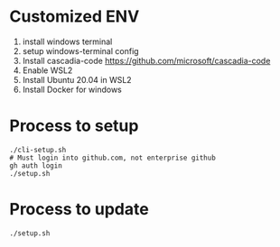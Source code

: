 # Customized ENV

1. install windows terminal
2. setup windows-terminal config
3. Install cascadia-code <https://github.com/microsoft/cascadia-code>
4. Enable WSL2
5. Install Ubuntu 20.04 in WSL2
6. Install Docker for windows

# Process to setup

```
./cli-setup.sh
# Must login into github.com, not enterprise github
gh auth login
./setup.sh
```

# Process to update

```
./setup.sh
```

